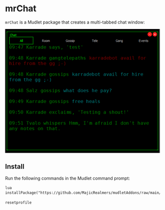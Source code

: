 # mrChat

`mrChat` is a Mudlet package that creates a multi-tabbed chat window:

![mrChat Screenshot](./assets/screenshot.png)

## Install

Run the following commands in the Mudlet command prompt:

```
lua installPackage("https://github.com/MajicRealmers/mudletAddons/raw/main/packages/mrChat/build/mrChat.mpackage")

resetprofile
```
